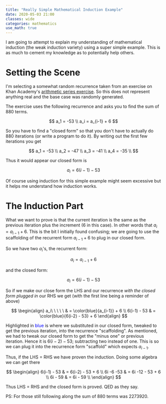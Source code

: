 ```yaml
---
title: "Really Simple Mathematical Induction Example"
date: 2020-05-03 21:00
classes: wide
categories: mathematics
use_math: true
---
```


I am going to attempt to explain my understanding of mathematical induction (the weak induction variety) using a super simple
example. This is as much to cement my knowledge as to potentially help others. 

# Setting the Scene

I'm selecting a somewhat random recurrence taken from an exercise on Khan Academy's [arithmetic series
exercise](https://www.khanacademy.org/math/old-integral-calculus/series-ic/series-tut-ic/e/arithmetic_series?modal=1).
So this does not represent anything real and the base case was randomly generated.

The exercise uses the following recurrence and asks you to find the sum of 880 terms. 

$$
a_1 = -53 \\
a_i = a_{i-1} + 6
$$

So you have to find a "closed form" so that you don't have to actually do 880 iterations (or write a program to do it).
By writing out the first few iterations you get

$$
a_1 = -53 \\
a_2 = -47 \\
a_3 = -41 \\
a_4 = -35 \\
$$

Thus it would appear our closed form is

$$
a_i = 6(i - 1) - 53
$$

Of course using induction for this simple example might seem excessive but it helps me understand how induction works.

# The Induction Part

What we want to prove is that the current iteration is the same as the previous iteration plus the increment (6 in this
case). In other words that $a_i = a_{i-1} + 6$. This is the bit I initially found confusing; we are going to use the
scaffolding of the recurrent form $a_{i-1} + 6$ to plug in our closed form.

So we have two $a_i$'s, the recurrent form:

$$
a_i = a_{i-1} + 6
$$

and the closed form:

$$
a_i = 6(i-1) - 53
$$

So if we make our close form the LHS and our recurrence _with the closed form plugged in_ our RHS we get (with the first
line being a reminder of above)

$$
\begin{align}
a_i\ \ \ \ \ & = \color{blue}{a_{i-1}} + 6 \\
6(i-1) - 53 & = \color{blue}{6(i-2) - 53} + 6
\end{align}
$$

Highlighted in <span style="color:blue">blue</span> is where we substituted in our closed form, tweaked to get the
previous iteration, into the recurrence "scaffolding". As mentioned, we had to tweak our closed form to get the "minus
one" or previous iteration.  Hence it is $6(i-2) - 53$; subtracting two instead of one. This is so we can plug it into
the recurrence form "scaffold" which expects $a_{i-1}$.

Thus, if the LHS = RHS we have proven the induction. Doing some algebra we can get there

$$
\begin{align}
6(i-1) - 53 & = 6(i-2) - 53 + 6 \\
6i -6 -53 & = 6i -12 - 53 + 6 \\
6i - 59 & = 6i - 59 \\
\end{align}
$$

Thus LHS = RHS and the closed form is proved. QED as they say.

PS: For those still following along the sum of 880 terms was 2273920.
